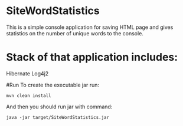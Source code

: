 # SiteWordStatistics
This is a simple console application for saving HTML page and gives statistics on the number of unique words to the console.

# Stack of that application includes:
Hibernate
Log4j2

#Run
To create the executable jar run:

`mvn clean install` 

And then you should run jar with command: 

`java -jar target/SiteWordStatistics.jar`
